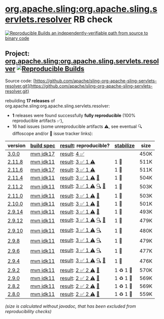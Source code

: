 [org.apache.sling:org.apache.sling.servlets.resolver](https://central.sonatype.com/artifact/org.apache.sling/org.apache.sling.servlets.resolver/versions) RB check
=======

[![Reproducible Builds](https://reproducible-builds.org/images/logos/rb.svg) an independently-verifiable path from source to binary code](https://reproducible-builds.org/)

## Project: [org.apache.sling:org.apache.sling.servlets.resolver](https://central.sonatype.com/artifact/org.apache.sling/org.apache.sling.servlets.resolver/versions) [![Reproducible Builds](https://img.shields.io/endpoint?url=https://raw.githubusercontent.com/jvm-repo-rebuild/reproducible-central/master/content/org/apache/sling/org.apache.sling.servlets.resolver/badge.json)](https://github.com/jvm-repo-rebuild/reproducible-central/blob/master/content/org/apache/sling/org.apache.sling.servlets.resolver/README.md)

Source code: [https://github.com/apache/sling-org-apache-sling-servlets-resolver.git](https://github.com/apache/sling-org-apache-sling-servlets-resolver.git)

rebuilding **17 releases** of org.apache.sling:org.apache.sling.servlets.resolver:
- **1** releases were found successfully **fully reproducible** (100% reproducible artifacts :white_check_mark:),
- 16 had issues (some unreproducible artifacts :warning:, see eventual :mag: diffoscope and/or :memo: issue tracker links):

| version | [build spec](/BUILDSPEC.md) | [result](https://reproducible-builds.org/docs/jvm/): reproducible? | [stabilize](https://github.com/google/oss-rebuild/blob/main/cmd/stabilize/README.md) | size |
| -- | --------- | ------ | ------ | -- |
| [3.0.0](https://central.sonatype.com/artifact/org.apache.sling/org.apache.sling.servlets.resolver/3.0.0/pom) | [mvn jdk17](org.apache.sling.servlets.resolver-3.0.0.buildspec) | [result](org.apache.sling.servlets.resolver-3.0.0.buildinfo): [4 :white_check_mark: ](org.apache.sling.servlets.resolver-3.0.0.buildcompare) | | 450K |
| [2.11.8](https://central.sonatype.com/artifact/org.apache.sling/org.apache.sling.servlets.resolver/2.11.8/pom) | [mvn jdk11](org.apache.sling.servlets.resolver-2.11.8.buildspec) | [result](org.apache.sling.servlets.resolver-2.11.8.buildinfo): [3 :white_check_mark:  1 :warning:](org.apache.sling.servlets.resolver-2.11.8.buildcompare) | 1 :rotating_light: | 511K |
| [2.11.6](https://central.sonatype.com/artifact/org.apache.sling/org.apache.sling.servlets.resolver/2.11.6/pom) | [mvn jdk17](org.apache.sling.servlets.resolver-2.11.6.buildspec) | [result](org.apache.sling.servlets.resolver-2.11.6.buildinfo): [3 :white_check_mark:  1 :warning:](org.apache.sling.servlets.resolver-2.11.6.buildcompare) | 1 :rotating_light: | 511K |
| [2.11.4](https://central.sonatype.com/artifact/org.apache.sling/org.apache.sling.servlets.resolver/2.11.4/pom) | [mvn jdk11](org.apache.sling.servlets.resolver-2.11.4.buildspec) | [result](org.apache.sling.servlets.resolver-2.11.4.buildinfo): [3 :white_check_mark:  1 :warning:](org.apache.sling.servlets.resolver-2.11.4.buildcompare) [:memo:](https://github.com/apache/sling-org-apache-sling-servlets-resolver/pull/39) | 1 :rotating_light: | 504K |
| [2.11.2](https://central.sonatype.com/artifact/org.apache.sling/org.apache.sling.servlets.resolver/2.11.2/pom) | [mvn jdk11](org.apache.sling.servlets.resolver-2.11.2.buildspec) | [result](org.apache.sling.servlets.resolver-2.11.2.buildinfo): [3 :white_check_mark:  1 :warning:](org.apache.sling.servlets.resolver-2.11.2.buildcompare) [:mag:](org.apache.sling.servlets.resolver-2.11.2.diffoscope) [:memo:](https://github.com/apache/sling-org-apache-sling-servlets-resolver/pull/39) | 1 :rotating_light: | 503K |
| [2.11.0](https://central.sonatype.com/artifact/org.apache.sling/org.apache.sling.servlets.resolver/2.11.0/pom) | [mvn jdk11](org.apache.sling.servlets.resolver-2.11.0.buildspec) | [result](org.apache.sling.servlets.resolver-2.11.0.buildinfo): [3 :white_check_mark:  1 :warning:](org.apache.sling.servlets.resolver-2.11.0.buildcompare) [:memo:](https://github.com/apache/sling-org-apache-sling-servlets-resolver/pull/39) | 1 :rotating_light: | 503K |
| [2.10.0](https://central.sonatype.com/artifact/org.apache.sling/org.apache.sling.servlets.resolver/2.10.0/pom) | [mvn jdk11](org.apache.sling.servlets.resolver-2.10.0.buildspec) | [result](org.apache.sling.servlets.resolver-2.10.0.buildinfo): [3 :white_check_mark:  1 :warning:](org.apache.sling.servlets.resolver-2.10.0.buildcompare) [:memo:](https://github.com/apache/sling-org-apache-sling-servlets-resolver/pull/39) | 1 :rotating_light: | 501K |
| [2.9.14](https://central.sonatype.com/artifact/org.apache.sling/org.apache.sling.servlets.resolver/2.9.14/pom) | [mvn jdk11](org.apache.sling.servlets.resolver-2.9.14.buildspec) | [result](org.apache.sling.servlets.resolver-2.9.14.buildinfo): [3 :white_check_mark:  1 :warning:](org.apache.sling.servlets.resolver-2.9.14.buildcompare) [:memo:](https://github.com/apache/sling-org-apache-sling-servlets-resolver/pull/39) | 1 :rotating_light: | 493K |
| [2.9.12](https://central.sonatype.com/artifact/org.apache.sling/org.apache.sling.servlets.resolver/2.9.12/pom) | [mvn jdk11](org.apache.sling.servlets.resolver-2.9.12.buildspec) | [result](org.apache.sling.servlets.resolver-2.9.12.buildinfo): [3 :white_check_mark:  1 :warning:](org.apache.sling.servlets.resolver-2.9.12.buildcompare) [:mag:](org.apache.sling.servlets.resolver-2.9.12.diffoscope) [:memo:](https://github.com/apache/sling-org-apache-sling-servlets-resolver/pull/36) | 1 :rotating_light: | 479K |
| [2.9.10](https://central.sonatype.com/artifact/org.apache.sling/org.apache.sling.servlets.resolver/2.9.10/pom) | [mvn jdk11](org.apache.sling.servlets.resolver-2.9.10.buildspec) | [result](org.apache.sling.servlets.resolver-2.9.10.buildinfo): [3 :white_check_mark:  1 :warning:](org.apache.sling.servlets.resolver-2.9.10.buildcompare) [:mag:](org.apache.sling.servlets.resolver-2.9.10.diffoscope) | 1 :rotating_light: | 480K |
| [2.9.8](https://central.sonatype.com/artifact/org.apache.sling/org.apache.sling.servlets.resolver/2.9.8/pom) | [mvn jdk11](org.apache.sling.servlets.resolver-2.9.8.buildspec) | [result](org.apache.sling.servlets.resolver-2.9.8.buildinfo): [3 :white_check_mark:  1 :warning:](org.apache.sling.servlets.resolver-2.9.8.buildcompare) [:mag:](org.apache.sling.servlets.resolver-2.9.8.diffoscope) | 1 :rotating_light: | 479K |
| [2.9.6](https://central.sonatype.com/artifact/org.apache.sling/org.apache.sling.servlets.resolver/2.9.6/pom) | [mvn jdk11](org.apache.sling.servlets.resolver-2.9.6.buildspec) | [result](org.apache.sling.servlets.resolver-2.9.6.buildinfo): [3 :white_check_mark:  1 :warning:](org.apache.sling.servlets.resolver-2.9.6.buildcompare) [:mag:](org.apache.sling.servlets.resolver-2.9.6.diffoscope) | 1 :rotating_light: | 477K |
| [2.9.4](https://central.sonatype.com/artifact/org.apache.sling/org.apache.sling.servlets.resolver/2.9.4/pom) | [mvn jdk11](org.apache.sling.servlets.resolver-2.9.4.buildspec) | [result](org.apache.sling.servlets.resolver-2.9.4.buildinfo): [3 :white_check_mark:  1 :warning:](org.apache.sling.servlets.resolver-2.9.4.buildcompare) [:mag:](org.apache.sling.servlets.resolver-2.9.4.diffoscope) [:memo:](https://issues.apache.org/jira/browse/SM-5021) | 1 :rotating_light: | 476K |
| [2.9.2](https://central.sonatype.com/artifact/org.apache.sling/org.apache.sling.servlets.resolver/2.9.2/pom) | [mvn jdk11](org.apache.sling.servlets.resolver-2.9.2.buildspec) | [result](org.apache.sling.servlets.resolver-2.9.2.buildinfo): [2 :white_check_mark:  2 :warning:](org.apache.sling.servlets.resolver-2.9.2.buildcompare) [:memo:](https://github.com/apache/sling-org-apache-sling-servlets-resolver/pull/28) | 1 :recycle: 1 :rotating_light: | 570K |
| [2.9.0](https://central.sonatype.com/artifact/org.apache.sling/org.apache.sling.servlets.resolver/2.9.0/pom) | [mvn jdk11](org.apache.sling.servlets.resolver-2.9.0.buildspec) | [result](org.apache.sling.servlets.resolver-2.9.0.buildinfo): [2 :white_check_mark:  2 :warning:](org.apache.sling.servlets.resolver-2.9.0.buildcompare) [:memo:](https://github.com/apache/sling-org-apache-sling-servlets-resolver/pull/28) | 1 :recycle: 1 :rotating_light: | 569K |
| [2.8.2](https://central.sonatype.com/artifact/org.apache.sling/org.apache.sling.servlets.resolver/2.8.2/pom) | [mvn jdk11](org.apache.sling.servlets.resolver-2.8.2.buildspec) | [result](org.apache.sling.servlets.resolver-2.8.2.buildinfo): [2 :white_check_mark:  2 :warning:](org.apache.sling.servlets.resolver-2.8.2.buildcompare) [:memo:](https://github.com/apache/sling-org-apache-sling-servlets-resolver/pull/28) | 1 :recycle: 1 :rotating_light: | 569K |
| [2.8.0](https://central.sonatype.com/artifact/org.apache.sling/org.apache.sling.servlets.resolver/2.8.0/pom) | [mvn jdk11](org.apache.sling.servlets.resolver-2.8.0.buildspec) | [result](org.apache.sling.servlets.resolver-2.8.0.buildinfo): [2 :white_check_mark:  2 :warning:](org.apache.sling.servlets.resolver-2.8.0.buildcompare) [:memo:](https://github.com/apache/sling-org-apache-sling-servlets-resolver/pull/28) | 1 :recycle: 1 :rotating_light: | 559K |

<i>(size is calculated without javadoc, that has been excluded from reproducibility checks)</i>
